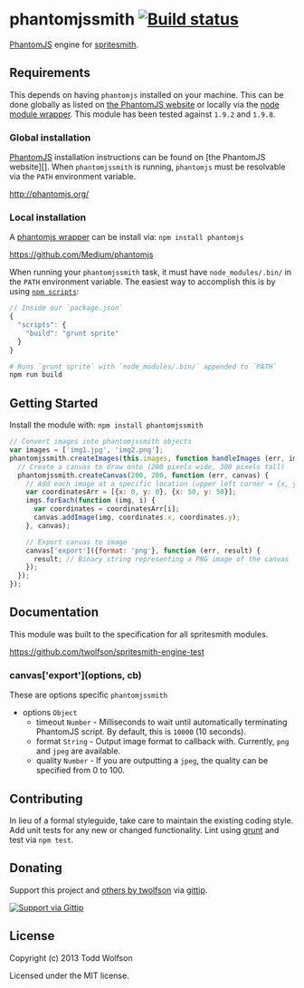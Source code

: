 # phantomjssmith [![Build status](https://travis-ci.org/twolfson/phantomjssmith.png?branch=master)](https://travis-ci.org/twolfson/phantomjssmith)

[PhantomJS][phantomjs] engine for [spritesmith][spritesmith].

[phantomjs]: http://phantomjs.org/
[spritesmith]: https://github.com/Ensighten/spritesmith

## Requirements
This depends on having `phantomjs` installed on your machine. This can be done globally as listed on [the PhantomJS website][phantomjs] or locally via the [node module wrapper][npm-phantomjs]. This module has been tested against `1.9.2` and `1.9.8`.

[npm-phantomjs]: https://github.com/Medium/phantomjs

### Global installation
[PhantomJS][phantomjs] installation instructions can be found on [the PhantomJS website][]. When `phantomjssmith` is running, `phantomjs` must be resolvable via the `PATH` environment variable.

http://phantomjs.org/

### Local installation
A [phantomjs wrapper][npm-phantomjs] can be install via: `npm install phantomjs`

https://github.com/Medium/phantomjs

When running your `phantomjssmith` task, it must have `node_modules/.bin/` in the `PATH` environment variable. The easiest way to accomplish this is by using [`npm scripts`][npm-scripts]:

[npm-scripts]: https://docs.npmjs.com/misc/scripts

```js
// Inside our `package.json`
{
  "scripts": {
    "build": "grunt sprite"
  }
}
```

```bash
# Runs `grunt sprite` with `node_modules/.bin/` appended to `PATH`
npm run build
```

## Getting Started
Install the module with: `npm install phantomjssmith`

```javascript
// Convert images into phantomjssmith objects
var images = ['img1.jpg', 'img2.png'];
phantomjssmith.createImages(this.images, function handleImages (err, imgs) {
  // Create a canvas to draw onto (200 pixels wide, 300 pixels tall)
  phantomjssmith.createCanvas(200, 200, function (err, canvas) {
    // Add each image at a specific location (upper left corner = {x, y})
    var coordinatesArr = [{x: 0, y: 0}, {x: 50, y: 50}];
    imgs.forEach(function (img, i) {
      var coordinates = coordinatesArr[i];
      canvas.addImage(img, coordinates.x, coordinates.y);
    }, canvas);

    // Export canvas to image
    canvas['export']({format: 'png'}, function (err, result) {
      result; // Binary string representing a PNG image of the canvas
    });
  });
});
```

## Documentation
This module was built to the specification for all spritesmith modules.

https://github.com/twolfson/spritesmith-engine-test

### canvas\['export'\](options, cb)
These are options specific `phantomjssmith`

- options `Object`
  - timeout `Number` - Milliseconds to wait until automatically terminating PhantomJS script. By default, this is `10000` (10 seconds).
  - format `String` - Output image format to callback with. Currently, `png` and `jpeg` are available.
  - quality `Number` - If you are outputting a `jpeg`, the quality can be specified from 0 to 100.

## Contributing
In lieu of a formal styleguide, take care to maintain the existing coding style. Add unit tests for any new or changed functionality. Lint using [grunt](https://github.com/gruntjs/grunt) and test via `npm test`.

## Donating
Support this project and [others by twolfson][gittip] via [gittip][].

[![Support via Gittip][gittip-badge]][gittip]

[gittip-badge]: https://rawgithub.com/twolfson/gittip-badge/master/dist/gittip.png
[gittip]: https://www.gittip.com/twolfson/

## License
Copyright (c) 2013 Todd Wolfson

Licensed under the MIT license.
